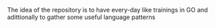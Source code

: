 The idea of the repository is to have every-day like trainings in GO and adittionally to gather some useful language patterns 
